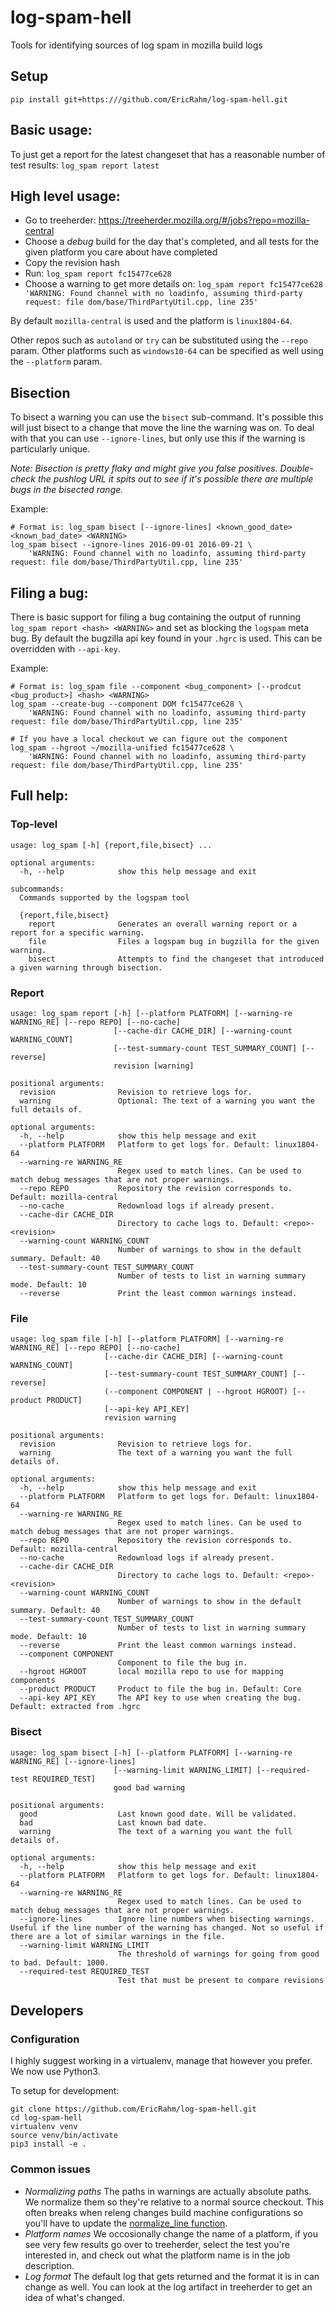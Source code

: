 # log-spam-hell
Tools for identifying sources of log spam in mozilla build logs

## Setup
```
pip install git+https:///github.com/EricRahm/log-spam-hell.git
```

## Basic usage:
To just get a report for the latest changeset that has a reasonable number of test results:
`log_spam report latest`

## High level usage:
- Go to treeherder: https://treeherder.mozilla.org/#/jobs?repo=mozilla-central
- Choose a *debug* build for the day that's completed, and all tests for the given platform you care about have completed
- Copy the revision hash
- Run:
`log_spam report fc15477ce628`
- Choose a warning to get more details on:
`log_spam report fc15477ce628 'WARNING: Found channel with no loadinfo, assuming third-party request: file dom/base/ThirdPartyUtil.cpp, line 235'`

By default `mozilla-central` is used and the platform is `linux1804-64`.

Other repos such as `autoland` or `try` can be substituted using the `--repo` param. Other platforms such as `windows10-64` can be specified as well using the `--platform` param.

## Bisection
To bisect a warning you can use the `bisect` sub-command. It's possible this will just bisect to a change that move the line the warning was on. To deal with that you can use `--ignore-lines`, but only use this if the warning is particularly unique.

*Note: Bisection is pretty flaky and might give you false positives. Double-check the pushlog URL it spits out to see if it's possible there are multiple bugs in the bisected range.*

Example:
```
# Format is: log_spam bisect [--ignore-lines] <known_good_date> <known_bad_date> <WARNING>
log_spam bisect --ignore-lines 2016-09-01 2016-09-21 \
    'WARNING: Found channel with no loadinfo, assuming third-party request: file dom/base/ThirdPartyUtil.cpp, line 235'
```

## Filing a bug:

There is basic support for filing a bug containing the output of running `log_spam report <hash> <WARNING>` and set as blocking the `logspam` meta bug. By default the bugzilla api key found in your `.hgrc` is used. This can be overridden with `--api-key`.

Example:
```
# Format is: log_spam file --component <bug_component> [--prodcut <bug_product>] <hash> <WARNING>
log_spam --create-bug --component DOM fc15477ce628 \
    'WARNING: Found channel with no loadinfo, assuming third-party request: file dom/base/ThirdPartyUtil.cpp, line 235'

# If you have a local checkout we can figure out the component
log_spam --hgroot ~/mozilla-unified fc15477ce628 \
    'WARNING: Found channel with no loadinfo, assuming third-party request: file dom/base/ThirdPartyUtil.cpp, line 235'
```

## Full help:
### Top-level
```
usage: log_spam [-h] {report,file,bisect} ...

optional arguments:
  -h, --help            show this help message and exit

subcommands:
  Commands supported by the logspam tool

  {report,file,bisect}
    report              Generates an overall warning report or a report for a specific warning.
    file                Files a logspam bug in bugzilla for the given warning.
    bisect              Attempts to find the changeset that introduced a given warning through bisection.
```
### Report
```
usage: log_spam report [-h] [--platform PLATFORM] [--warning-re WARNING_RE] [--repo REPO] [--no-cache]
                       [--cache-dir CACHE_DIR] [--warning-count WARNING_COUNT]
                       [--test-summary-count TEST_SUMMARY_COUNT] [--reverse]
                       revision [warning]

positional arguments:
  revision              Revision to retrieve logs for.
  warning               Optional: The text of a warning you want the full details of.

optional arguments:
  -h, --help            show this help message and exit
  --platform PLATFORM   Platform to get logs for. Default: linux1804-64
  --warning-re WARNING_RE
                        Regex used to match lines. Can be used to match debug messages that are not proper warnings.
  --repo REPO           Repository the revision corresponds to. Default: mozilla-central
  --no-cache            Redownload logs if already present.
  --cache-dir CACHE_DIR
                        Directory to cache logs to. Default: <repo>-<revision>
  --warning-count WARNING_COUNT
                        Number of warnings to show in the default summary. Default: 40
  --test-summary-count TEST_SUMMARY_COUNT
                        Number of tests to list in warning summary mode. Default: 10
  --reverse             Print the least common warnings instead.
```
### File
```
usage: log_spam file [-h] [--platform PLATFORM] [--warning-re WARNING_RE] [--repo REPO] [--no-cache]
                     [--cache-dir CACHE_DIR] [--warning-count WARNING_COUNT]
                     [--test-summary-count TEST_SUMMARY_COUNT] [--reverse]
                     (--component COMPONENT | --hgroot HGROOT) [--product PRODUCT]
                     [--api-key API_KEY]
                     revision warning

positional arguments:
  revision              Revision to retrieve logs for.
  warning               The text of a warning you want the full details of.

optional arguments:
  -h, --help            show this help message and exit
  --platform PLATFORM   Platform to get logs for. Default: linux1804-64
  --warning-re WARNING_RE
                        Regex used to match lines. Can be used to match debug messages that are not proper warnings.
  --repo REPO           Repository the revision corresponds to. Default: mozilla-central
  --no-cache            Redownload logs if already present.
  --cache-dir CACHE_DIR
                        Directory to cache logs to. Default: <repo>-<revision>
  --warning-count WARNING_COUNT
                        Number of warnings to show in the default summary. Default: 40
  --test-summary-count TEST_SUMMARY_COUNT
                        Number of tests to list in warning summary mode. Default: 10
  --reverse             Print the least common warnings instead.
  --component COMPONENT
                        Component to file the bug in.
  --hgroot HGROOT       local mozilla repo to use for mapping components
  --product PRODUCT     Product to file the bug in. Default: Core
  --api-key API_KEY     The API key to use when creating the bug. Default: extracted from .hgrc
```
### Bisect
```
usage: log_spam bisect [-h] [--platform PLATFORM] [--warning-re WARNING_RE] [--ignore-lines]
                       [--warning-limit WARNING_LIMIT] [--required-test REQUIRED_TEST]
                       good bad warning

positional arguments:
  good                  Last known good date. Will be validated.
  bad                   Last known bad date.
  warning               The text of a warning you want the full details of.

optional arguments:
  -h, --help            show this help message and exit
  --platform PLATFORM   Platform to get logs for. Default: linux1804-64
  --warning-re WARNING_RE
                        Regex used to match lines. Can be used to match debug messages that are not proper warnings.
  --ignore-lines        Ignore line numbers when bisecting warnings. Useful if the line number of the warning has changed. Not so useful if there are a lot of similar warnings in the file.
  --warning-limit WARNING_LIMIT
                        The threshold of warnings for going from good to bad. Default: 1000.
  --required-test REQUIRED_TEST
                        Test that must be present to compare revisions
```

## Developers

### Configuration
I highly suggest working in a virtualenv, manage that however you prefer. We now use Python3.


To setup for development:
```
git clone https://github.com/EricRahm/log-spam-hell.git
cd log-spam-hell
virtualenv venv
source venv/bin/activate
pip3 install -e .
```
### Common issues
- *Normalizing paths* The paths in warnings are actually absolute paths. We normalize them so they're relative to a normal source checkout. This often breaks when releng changes build machine configurations so you'll have to update the [normalize_line function](logspam/cache.py).
- *Platform names* We occosionally change the name of a platform, if you see very few results go over to treeherder, select the test you're interested in, and check out what the platform name is in the job description.
- *Log format* The default log that gets returned and the format it is in can change as well. You can look at the log artifact in treeherder to get an idea of what's changed.

